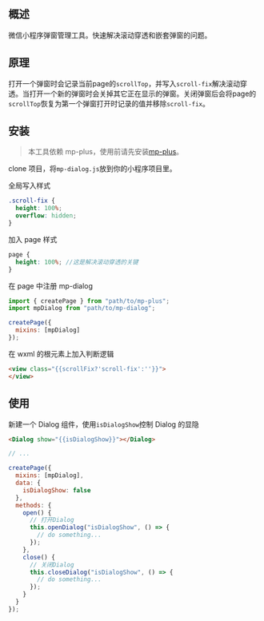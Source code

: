 ## 概述

微信小程序弹窗管理工具。快速解决滚动穿透和嵌套弹窗的问题。

## 原理
打开一个弹窗时会记录当前page的`scrollTop`，并写入`scroll-fix`解决滚动穿透。当打开一个新的弹窗时会关掉其它正在显示的弹窗。关闭弹窗后会将page的`scrollTop`恢复为第一个弹窗打开时记录的值并移除`scroll-fix`。

## 安装

> 本工具依赖 mp-plus，使用前请先安装[mp-plus](https://github.com/yuanwen0327/mp-utils/tree/master/packages/mp-plus)。

clone 项目，将`mp-dialog.js`放到你的小程序项目里。

全局写入样式

```scss
.scroll-fix {
  height: 100%;
  overflow: hidden;
}
```

加入 page 样式

```scss
page {
  height: 100%; //这是解决滚动穿透的关键
}
```

在 page 中注册 mp-dialog

```js
import { createPage } from "path/to/mp-plus";
import mpDialog from "path/to/mp-dialog";

createPage({
  mixins: [mpDialog]
});
```

在 wxml 的根元素上加入判断逻辑

```html
<view class="{{scrollFix?'scroll-fix':''}}">
</view>
```

## 使用

新建一个 Dialog 组件，使用`isDialogShow`控制 Dialog 的显隐

```html
<Dialog show="{{isDialogShow}}"></Dialog>
```

```js
// ...

createPage({
  mixins: [mpDialog],
  data: {
    isDialogShow: false
  },
  methods: {
    open() {
      // 打开Dialog
      this.openDialog("isDialogShow", () => {
        // do something...
      });
    },
    close() {
      // 关闭Dialog
      this.closeDialog("isDialogShow", () => {
        // do something...
      });
    }
  }
});
```
